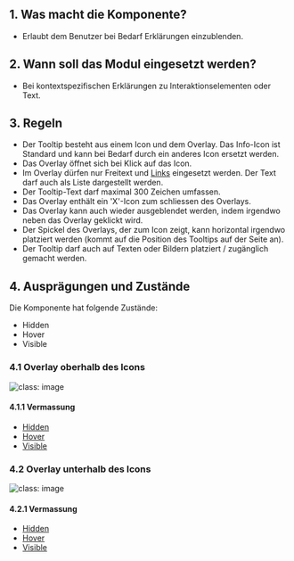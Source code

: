 ## 1. Was macht die Komponente?
* Erlaubt dem Benutzer bei Bedarf Erklärungen einzublenden.

## 2. Wann soll das Modul eingesetzt werden?
* Bei kontextspezifischen Erklärungen zu Interaktionselementen oder Text.

## 3. Regeln
* Der Tooltip besteht aus einem Icon und dem Overlay. Das Info-Icon ist Standard und kann bei Bedarf durch ein anderes Icon ersetzt werden.
* Das Overlay öffnet sich bei Klick auf das Icon.
* Im Overlay dürfen nur Freitext und [Links](https://digital.sbb.ch/de/webapps/components/link) eingesetzt werden. Der Text darf auch als Liste dargestellt werden.
* Der Tooltip-Text darf maximal 300 Zeichen umfassen.
* Das Overlay enthält ein 'X'-Icon zum schliessen des Overlays.
* Das Overlay kann auch wieder ausgeblendet werden, indem irgendwo neben das Overlay geklickt wird.
* Der Spickel des Overlays, der zum Icon zeigt, kann horizontal irgendwo platziert werden (kommt auf die Position des Tooltips auf der Seite an).
* Der Tooltip darf auch auf Texten oder Bildern platziert / zugänglich gemacht werden.

## 4. Ausprägungen und Zustände
Die Komponente hat folgende Zustände:
* Hidden
* Hover
* Visible

### 4.1 Overlay oberhalb des Icons
![](https://raw.githubusercontent.com/sbb-design-systems/sbb-design-system/master/webapp/components/tooltip/images/tooltip_above.png 'class: image')

#### 4.1.1 Vermassung
* [Hidden](https://sbb.invisionapp.com/d/main#/console/17140415/355318612/inspect)
* [Hover](https://sbb.invisionapp.com/d/main#/console/17140415/355318613/inspect)
* [Visible](https://sbb.invisionapp.com/d/main#/console/17140415/355318614/inspect)


### 4.2 Overlay unterhalb des Icons
![](https://raw.githubusercontent.com/sbb-design-systems/sbb-design-system/master/webapp/components/tooltip/images/tooltip_underneath.png 'class: image')

#### 4.2.1 Vermassung
* [Hidden](https://sbb.invisionapp.com/d/main#/console/17140415/355318612/inspect)
* [Hover](https://sbb.invisionapp.com/d/main#/console/17140415/355318613/inspect)
* [Visible](https://sbb.invisionapp.com/d/main#/console/17140415/355318615/inspect)


